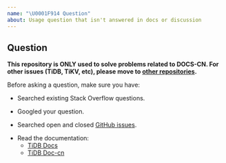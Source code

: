 ```yaml
---
name: "\U0001F914 Question"
about: Usage question that isn't answered in docs or discussion
---
```


## Question

**This repository is ONLY used to solve problems related to DOCS-CN.
For other issues (TiDB, TiKV, etc), please move to [other repositories](https://github.com/pingcap/).**
<!-- 本仓库仅用于解决与中文文档相关的问题，
其他方面问题（如 TiDB、TiKV 等），请移步其他[相关仓库](https://github.com/pingcap/)。 -->

Before asking a question, make sure you have:
<!-- 在提出一个问题之前，请确定你已经进行了下面的操作: -->
- Searched existing Stack Overflow questions.
<!-- - 已在 Stack Overflow 等平台搜索了相关问题。 -->
- Googled your question.
<!-- - 通过谷歌等搜索引擎查询了问题。  -->
- Searched open and closed [GitHub issues](https://github.com/pingcap/docs-cn/issues?utf8=%E2%9C%93&q=is%3Aissue).
<!-- - 查阅了相关的 issues。 -->
- Read the documentation:
    - [TiDB Docs](https://github.com/pingcap/docs)
    - [TiDB Doc-cn](https://github.com/pingcap/docs-cn)
<!-- - 阅读了相关文档。 -->
